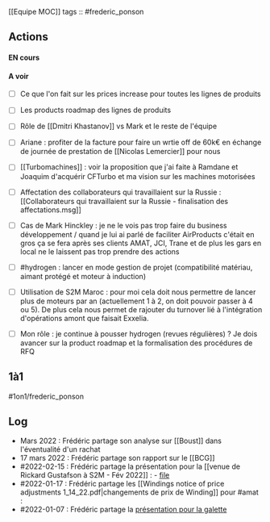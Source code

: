 [[Equipe MOC]]
tags :: #frederic_ponson


## Actions

#### EN cours

#### A voir

- [ ] Ce que l'on fait sur les prices increase pour toutes les lignes de produits
- [ ] Les products roadmap des lignes de produits
- [ ] Rôle de [[Dmitri Khastanov]] vs Mark et le reste de l'équipe
- [ ] Ariane : profiter de la facture pour faire un wrtie off de 60k€ en échange de journée de prestation de [[Nicolas Lemercier]] pour nous
- [ ] [[Turbomachines]] : voir la proposition que j'ai faite à Ramdane et Joaquim d'acquérir CFTurbo et ma vision sur les machines motorisées
- [ ] Affectation des collaborateurs qui travaillaient sur la Russie : [[Collaborateurs qui travaillaient sur la Russie - finalisation des affectations.msg]]

- [ ] Cas de Mark Hinckley : je ne le vois pas trop faire du business développement / quand je lui ai parlé de faciliter AirProducts c'était en gros ça se fera après ses clients AMAT, JCI, Trane et de plus les gars en local ne le laissent pas trop prendre des actions
- [ ] #hydrogen : lancer en mode gestion de projet (compatibilité matériau, aimant protégé et moteur à induction)
- [ ] Utilisation de S2M Maroc : pour moi cela doit nous permettre de lancer plus de moteurs par an (actuellement 1 à 2, on doit pouvoir passer à 4 ou 5). De plus cela nous permet de rajouter du turnover lié à l'intégration d'opérations amont que faisait Exxelia.
- [ ] Mon rôle : je continue à pousser hydrogen (revues régulières) ? Je dois avancer sur la product roadmap et la formalisation des procédures de RFQ

## 1à1

#1on1/frederic_ponson

## Log

- Mars 2022 : Frédéric partage son analyse sur [[Boust]] dans l'éventualité d'un rachat
- 17 mars 2022 : Frédéric partage son rapport sur le [[BCG]]
- #2022-02-15 : Frédéric partage la présentation pour la [[venue de Rickard Gustafson à S2M - Fév 2022]] : - [file](file:///C%3A%5CUsers%5CBOUCULAT%5COneDrive%20-%20SKF%5CDocuments%5C2022%5CRecu%5CFrederic%20Ponson%5CVisit%20Rickard%20Gustafsson%5CVisit%20Rickard%20Niclas%20Thomas%20Feb%2022.pptx)
- #2022-01-17 : Frédéric partage les [[Windings notice of price adjustments 1_14_22.pdf|changements de prix de Winding]] pour #amat : 
- #2022-01-07 : Frédéric partage la [présentation pour la galette](file:///C%3A%5CUsers%5CBOUCULAT%5COneDrive%20-%20SKF%5CDocuments%5C2022%5CRecu%5CFrederic%20Ponson%5CR%C3%A9union%20Direction%202022_01_14.pptx)


